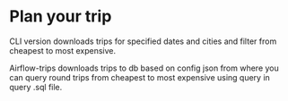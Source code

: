 # Plan your trip

CLI version downloads trips for specified dates and cities and filter from cheapest to most expensive.

Airflow-trips downloads trips to db based on config json from where you can query round trips from cheapest to most expensive using query in query
.sql file.
